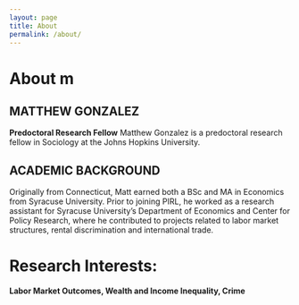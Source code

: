 ```yaml
---
layout: page
title: About
permalink: /about/
---
```

# About m 

## MATTHEW GONZALEZ
**Predoctoral Research Fellow**
Matthew Gonzalez is a predoctoral research fellow in Sociology at the Johns Hopkins University. 

## ACADEMIC BACKGROUND
Originally from Connecticut, Matt earned both a BSc and MA in Economics from Syracuse University. Prior to joining PIRL, he worked as a research assistant for Syracuse University’s Department of Economics and Center for Policy Research, where he contributed to projects related to labor market structures, rental discrimination and international trade. 

# Research Interests: 
**Labor Market Outcomes, Wealth and Income Inequality, Crime** 
